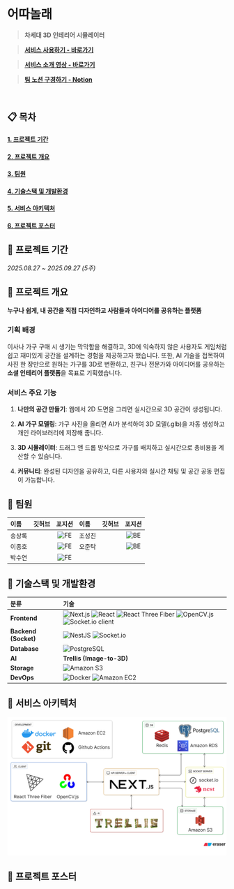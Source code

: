 #  어따놀래

> **차세대 3D 인테리어 시뮬레이터**

> [**서비스 사용하기 - 바로가기**]()

> [**서비스 소개 영상 - 바로가기**]()

> [**팀 노션 구경하기 - Notion**]()


<br/>

## 📋 목차
#### [**1. 프로젝트 기간**](#Period)
#### [**2. 프로젝트 개요**](#Wheretoput)
#### [**3. 팀원**](#Team)
#### [**4. 기술스택 및 개발환경**](#Stack)
#### [**5. 서비스 아키텍처**](#Architecture)
#### [**6. 프로젝트 포스터**](#Poster)

<a name="Period"></a>
## 📌 프로젝트 기간
*2025.08.27 ~ 2025.09.27 (5주)*

<a name="Wheretoput"></a>

## 📌 프로젝트 개요
**누구나 쉽게, 내 공간을 직접 디자인하고 사람들과 아이디어를 공유하는 플랫폼**

### **기획 배경**
이사나 가구 구매 시 생기는 막막함을 해결하고, 3D에 익숙하지 않은 사용자도 게임처럼 쉽고 재미있게 공간을 설계하는 경험을 제공하고자 했습니다. 또한, AI 기술을 접목하여 사진 한 장만으로 원하는 가구를 3D로 변환하고, 친구나 전문가와 아이디어를 공유하는 **소셜 인테리어 플랫폼**을 목표로 기획했습니다.

### **서비스 주요 기능**

1. **나만의 공간 만들기**: 웹에서 2D 도면을 그리면 실시간으로 3D 공간이 생성됩니다.

2. **AI 가구 모델링**: 가구 사진을 올리면 AI가 분석하여 3D 모델(.glb)을 자동 생성하고 개인 라이브러리에 저장해 줍니다.

3. **3D 시뮬레이터**: 드래그 앤 드롭 방식으로 가구를 배치하고 실시간으로 총비용을 계산할 수 있습니다.

4. **커뮤니티**: 완성된 디자인을 공유하고, 다른 사용자와 실시간 채팅 및 공간 공동 편집이 가능합니다.

<a name="Team"></a>
## 📌 팀원

| 이름 | 깃허브 | 포지션 | 이름 | 깃허브 | 포지션 |
| :--- | :--- | :---: | :--- | :--- | :---: |
| 송상록     |      | ![FE](https://img.shields.io/badge/-FE-blue) | 조성진     |      | ![BE](https://img.shields.io/badge/-BE-red) |
| 이종호    |      | ![FE](https://img.shields.io/badge/-FE-blue) |  오준탁    |      | ![BE](https://img.shields.io/badge/-BE-red) |
| 박수연     |      | ![FE](https://img.shields.io/badge/-FE-blue) |      |      |      |


<a name="Stack"></a>
## 📌 기술스택 및 개발환경
| 분류 | 기술 |
| :--- | :--- |
| **Frontend** | ![Next.js](https://img.shields.io/badge/Next.js-000000?style=for-the-badge&logo=next.js&logoColor=white) ![React](https://img.shields.io/badge/React-61DAFB?style=for-the-badge&logo=react&logoColor=black) ![React Three Fiber](https://img.shields.io/badge/React%20Three%20Fiber-000000?style=for-the-badge&logo=three.js&logoColor=white) ![OpenCV.js](https://img.shields.io/badge/OpenCV.js-5C3EE8?style=for-the-badge&logo=opencv&logoColor=white) ![Socket.io client](https://img.shields.io/badge/Socket.io%20client-010101?style=for-the-badge&logo=socket.io&logoColor=white) |
| **Backend (Socket)** | ![NestJS](https://img.shields.io/badge/NestJS-E0234E?style=for-the-badge&logo=nestjs&logoColor=white) ![Socket.io](https://img.shields.io/badge/Socket.io-010101?style=for-the-badge&logo=socket.io&logoColor=white) |
| **Database** | ![PostgreSQL](https://img.shields.io/badge/PostgreSQL-4169E1?style=for-the-badge&logo=postgresql&logoColor=white) |
| **AI** | **Trellis (Image-to-3D)** |
| **Storage** | ![Amazon S3](https://img.shields.io/badge/Amazon%20S3-569A31?style=for-the-badge&logo=Amazon%20S3&logoColor=white) |
| **DevOps** | ![Docker](https://img.shields.io/badge/Docker-2496ED?style=for-the-badge&logo=docker&logoColor=white) ![Amazon EC2](https://img.shields.io/badge/Amazon%20EC2-FF9900?style=for-the-badge&logo=Amazon%20EC2&logoColor=white) |

<a name="Architecture"></a>
## 📌 서비스 아키텍처
![서비스 아키텍처](next/public/Project_Architecture.png)


<a name="Poster"></a>
## 📌 프로젝트 포스터

